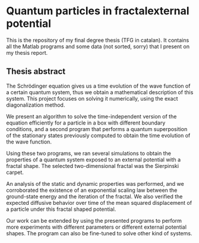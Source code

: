 # Quantum particles in fractalexternal potential

This is the repository of my final degree thesis (TFG in catalan). It contains all the Matlab programs and some data (not sorted, sorry) that I present on my thesis report.

## Thesis abstract
The Schrödinger equation gives us a time evolution of the wave function of a certain quantum system, thus we obtain a mathematical description of this system. This project focuses on solving it numerically, using the exact diagonalization method.

We present an algorithm to solve the time-independent version of the equation efficiently for a particle in a box with different boundary conditions, and a second program that performs a quantum superposition of the stationary states previously computed to obtain the time evolution of the wave function.

Using these two programs, we ran several simulations to obtain the properties of a quantum system exposed to an external potential with a fractal shape. The selected two-dimensional fractal was the Sierpinski carpet.

An analysis of the static and dynamic properties was performed, and we corroborated the existence of an exponential scaling law between the ground-state energy and the iteration of the fractal. We also verified the expected diffusive behavior over time of the mean squared displacement of a particle under this fractal shaped potential.

Our work can be extended by using the presented programs to perform more experiments with different parameters or different external potential shapes. The program can also be fine-tuned to solve other kind of systems.
